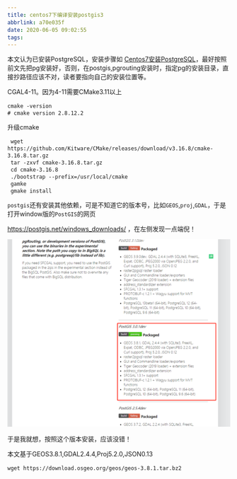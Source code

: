 ```yaml
---
title: centos7下编译安装postgis3
abbrlink: a70e035f
date: 2020-06-05 09:02:55
tags:
---
```


<!--more-->

本文认为已安装PostgreSQL，安装步骤如 [Centos7安装PostgreSQL](https://www.jianshu.com/p/639ebb43bfb4)，最好按照前文先把pg安装好，否则，在postgis,pgrouting安装时，指定pg的安装目录，直接抄路径应该不对，读者要指向自己的安装位置等。

CGAL4-11。因为4-11需要CMake3.11以上

```shell
cmake -version
# cmake version 2.8.12.2
```

升级cmake

```shell
 wget https://github.com/Kitware/CMake/releases/download/v3.16.8/cmake-3.16.8.tar.gz
 tar -zxvf cmake-3.16.8.tar.gz
 cd cmake-3.16.8
 ./bootstrap --prefix=/usr/local/cmake
 gamke
 gmake install
```

`postgis`还有安装其他依赖，可是不知道它的版本号，比如`GEOS`,`proj`,`GDAL`，于是打开window版的`PostGIS`的网页

https://postgis.net/windows_downloads/  ，在左侧发现一点端倪！

![image-20200605092404004](centos7%E4%B8%8B%E7%BC%96%E8%AF%91%E5%AE%89%E8%A3%85postgis3/image-20200605092404004.png)

于是我就想，按照这个版本安装，应该没错！

本文基于GEOS3.8.1,GDAL2.4.4,Proj5.2.0,JSON0.13

```shell
wget https://download.osgeo.org/geos/geos-3.8.1.tar.bz2
```

